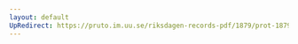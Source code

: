 ```yaml
---
layout: default
UpRedirect: https://pruto.im.uu.se/riksdagen-records-pdf/1879/prot-1879--ak--037/prot-1879--ak--037_003.pdf
---
```

